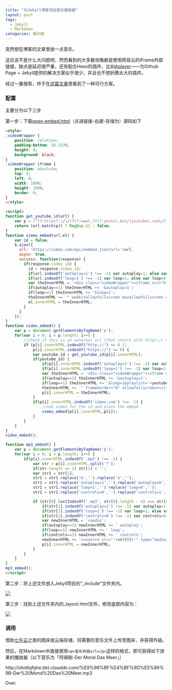 ```yaml
---
title: "为Jekyll博客添加音乐播放器"
layout: post
tags:
  - Jekyll
  - Markdown
categories: 解问题
---
```


突然想在博客的文章里放一点音乐。

<!-- more -->

这应该不是什么大问题吧，然而看到的大多数攻略都是使用网易云的iFrame外部链接，缺点是延迟很严重，还有配合Hexo的插件，比如[Aplayer](https://github.com/MoePlayer/APlayer)——为Github Page + Jekyll提供的解决方案似乎很少，并且也不想折腾太大的插件。

经过一番搜索，终于在[这篇文章](https://jekyllcodex.org/without-plugin/open-embed/)里看到了一种可行方案。

### 配置

主要分为以下三步

第一步：下载[open-embed.html](https://raw.githubusercontent.com/jhvanderschee/jekyllcodex/gh-pages/_includes/open-embed.html)（点进链接-右键-存储为）源码如下

```html
<style>
.videoWrapper {
	position: relative;
	padding-bottom: 56.333%;
	height: 0;
    background: black;
}
.videoWrapper iframe {
	position: absolute;
	top: 0;
	left: 0;
	width: 100%;
	height: 100%;
    border: 0;
}    
</style>

<script>
function get_youtube_id(url) {
    var p = /^(?:https?:\/\/)?(?:www\.)?(?:youtu\.be\/|youtube\.com\/(?:embed\/|v\/|watch\?v=|watch\?.+&v=))((\w|-){11})(?:\S+)?$/;
    return (url.match(p)) ? RegExp.$1 : false;
}
function vimeo_embed(url,el) {
    var id = false;
    $.ajax({
      url: 'https://vimeo.com/api/oembed.json?url='+url,
      async: true,
      success: function(response) {
        if(response.video_id) {
          id = response.video_id;
          if(url.indexOf('autoplay=1') !== -1) var autoplay=1; else var autoplay=0;
          if(url.indexOf('loop=1') !== -1) var loop=1; else var loop=0;
          var theInnerHTML = '<div class="videoWrapper"><iframe src="https://player.vimeo.com/video/'+id+'/?byline=0&title=0&portrait=0';
          if(autoplay==1) theInnerHTML += '&autoplay=1';
          if(loop==1) theInnerHTML += '&loop=1';
          theInnerHTML += '" webkitallowfullscreen mozallowfullscreen allowfullscreen></iframe></div>'; 
          el.innerHTML = theInnerHTML;
        }
      }
    });
}
function video_embed() {
    var p = document.getElementsByTagName('p');
    for(var i = 0; i < p.length; i++) {
        //check if this is an external url (that starts with https:// or http://
        if (p[i].innerHTML.indexOf("http://") == 0 ||
            p[i].innerHTML.indexOf("https://") == 0) {
            var youtube_id = get_youtube_id(p[i].innerHTML);
            if(youtube_id) {
                if(p[i].innerHTML.indexOf('autoplay=1') !== -1) var autoplay=1; else var autoplay=0;
                if(p[i].innerHTML.indexOf('loop=1') !== -1) var loop=1; else var loop=0;
                var theInnerHTML = '<div class="videoWrapper"><iframe width="720" height="420" src="https://www.youtube.com/embed/' + youtube_id + '?rel=0&showinfo=0';
                if(autoplay==1) theInnerHTML += '&autoplay=1';
                if(loop==1) theInnerHTML += '&loop=1&playlist='+youtube_id+'&version=3';
                theInnerHTML += '" frameborder="0" allowfullscreen></iframe></div>';
                p[i].innerHTML = theInnerHTML;
            }
            if(p[i].innerHTML.indexOf('vimeo.com') !== -1) {
                //ask vimeo for the id and place the embed
                vimeo_embed(p[i].innerHTML,p[i]);
            }
        }
    }
}
video_embed();

function mp3_embed() {
    var p = document.getElementsByTagName('p');
    for(var i = 0; i < p.length; i++) {
        if(p[i].innerHTML.indexOf('.mp3') !== -1) {
            var str = p[i].innerHTML.split('?');
            if(str.length == 1) str[1] = '';
            var str1 = str[1];
            str1 = str1.replace('&','').replace('&','');
            str1 = str1.replace('autoplay=1','').replace('autoplay=0','');
            str1 = str1.replace('loop=1','').replace('loop=0','');
            str1 = str1.replace('controls=0','').replace('controls=1','');

            if (str[0].lastIndexOf('.mp3', str[0].length - 4) === str[0].length - 4 && str1.length == 0) {
                if(str[1].indexOf('autoplay=1') !== -1) var autoplay=1; else var autoplay=0;
                if(str[1].indexOf('loop=1') !== -1) var loop=1; else var loop=0;
                if(str[1].indexOf('controls=0') !== -1) var controls=0; else var controls=1;
                var newInnerHTML = '<audio';
                if(autoplay==1) newInnerHTML += ' autoplay';
                if(loop==1) newInnerHTML += ' loop';
                if(controls==1) newInnerHTML += ' controls';
                newInnerHTML += '><source src="'+str[0]+'" type="audio/mpeg">Your browser does not support the audio element.</audio>';
                p[i].innerHTML = newInnerHTML;
            }
        }
    }
}
mp3_embed();
</script>
```

第二步：将上述文件放入Jekyll项目的"_include"文件夹内。

![](http://ohn6qfqhe.bkt.clouddn.com/music-player.jpg)

第三步：找到上述文件夹内的_layout.html文件，修改底部内容为：

![](http://ohn6qfqhe.bkt.clouddn.com/music-player-2.png)

### 调用

借助[七牛云](https://www.qiniu.com/)之类的图床或云端存储，将需要的音乐文件上传至图床，并获得外链。

然后，在Markdown中直接使用`<p>音乐外链url</p>`这样的格式，即可获得如下效果的播放器（以下音乐为「阿保剛-Der Mond Das Meer」）

<p>http://ohn6qfqhe.bkt.clouddn.com/%E9%98%BF%E4%BF%9D%E5%89%9B-Der%20Mond%20Das%20Meer.mp3</p>

Over.

